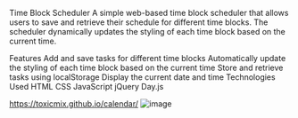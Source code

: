 Time Block Scheduler
A simple web-based time block scheduler that allows users to save and retrieve their schedule for different time blocks. The scheduler dynamically updates the styling of each time block based on the current time.

Features
Add and save tasks for different time blocks
Automatically update the styling of each time block based on the current time
Store and retrieve tasks using localStorage
Display the current date and time
Technologies Used
HTML
CSS
JavaScript
jQuery
Day.js

https://toxicmix.github.io/calendar/
![image](https://github.com/toxicmix/calendar/assets/72023909/70ffafe9-28e6-4c91-b3a8-60cf26d64242)

